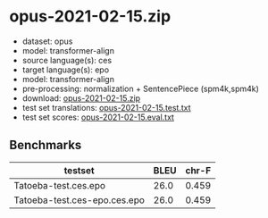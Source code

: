 # opus-2021-02-15.zip

* dataset: opus
* model: transformer-align
* source language(s): ces
* target language(s): epo
* model: transformer-align
* pre-processing: normalization + SentencePiece (spm4k,spm4k)
* download: [opus-2021-02-15.zip](https://object.pouta.csc.fi/Tatoeba-MT-models/ces-epo/opus-2021-02-15.zip)
* test set translations: [opus-2021-02-15.test.txt](https://object.pouta.csc.fi/Tatoeba-MT-models/ces-epo/opus-2021-02-15.test.txt)
* test set scores: [opus-2021-02-15.eval.txt](https://object.pouta.csc.fi/Tatoeba-MT-models/ces-epo/opus-2021-02-15.eval.txt)

## Benchmarks

| testset               | BLEU  | chr-F |
|-----------------------|-------|-------|
| Tatoeba-test.ces.epo 	| 26.0 	| 0.459 |
| Tatoeba-test.ces-epo.ces.epo 	| 26.0 	| 0.459 |

